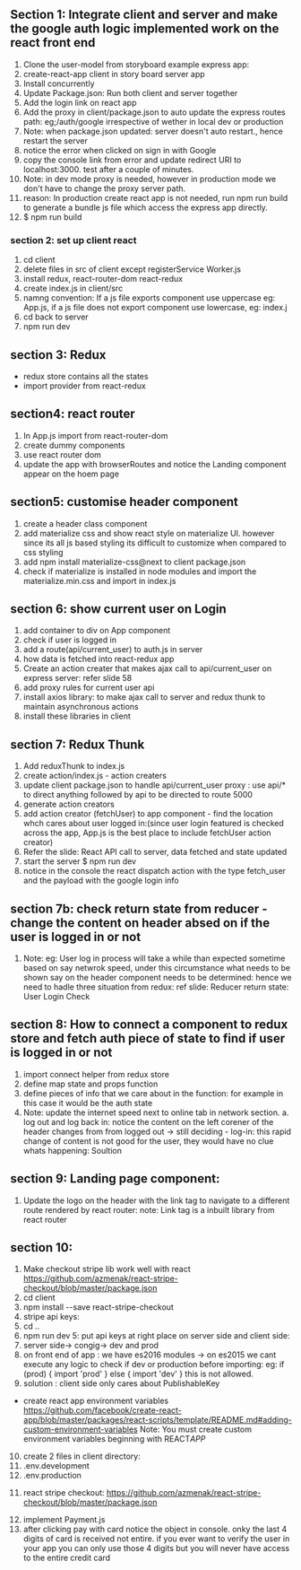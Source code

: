 ## Section 1: Integrate client and server and make the google auth logic implemented work on the react front end

1.  Clone the user-model from storyboard example express app:
2.  create-react-app client in story board server app
3.  Install concurrently
4.  Update Package.json: Run both client and server together
5.  Add the login link on react app
6.  Add the proxy in client/package.json to auto update the express routes path: eg;/auth/google irrespective of wether in local dev or production
7.  Note: when package.json updated: server doesn't auto restart., hence restart the server
8.  notice the error when clicked on sign in with Google
9.  copy the console link from error and update redirect URI to localhost:3000. test after a couple of minutes.
10. Note: in dev mode proxy is needed, however in production mode we don't have to change the proxy server path.
11. reason: In production create react app is not needed, run npm run build to generate a bundle js file which access the express app directly.
12. $ npm run build

### section 2: set up client react

1.  cd client
2.  delete files in src of client except registerService Worker.js
3.  install redux, react-router-dom react-redux
4.  create index.js in client/src
5.  namng convention: If a js file exports component use uppercase eg: App.js, if a js file does not export component use lowercase, eg: index.j
6.  cd back to server
7.  npm run dev

## section 3: Redux

- redux store contains all the states
- import provider from react-redux

## section4: react router

1.  In App.js import from react-router-dom
2.  create dummy components
3.  use react router dom
4.  update the app with browserRoutes and notice the Landing component appear on the hoem page

## section5: customise header component

1.  create a header class component
2.  add materialize css and show react style on materialize UI. however since its all js based styling its difficult to customize when compared to css styling
3.  add npm install materialize-css@next to client package.json
4.  check if materialize is installed in node modules and import the materialize.min.css and import in index.js

## section 6: show current user on Login

1.  add container to div on App component
2.  check if user is logged in
3.  add a route(api/current_user) to auth.js in server
4.  how data is fetched into react-redux app
5.  Create an action creater that makes ajax call to api/current_user on express server: refer slide 58
6.  add proxy rules for current user api
7.  install axios library: to make ajax call to server and redux thunk to maintain asynchronous actions
8.  install these libraries in client

## section 7: Redux Thunk

1.  Add reduxThunk to index.js
2.  create action/index.js - action creaters
3.  update client package.json to handle api/current_user proxy : use api/\* to direct anything followed by api to be directed to route 5000
4.  generate action creators
5.  add action creator (fetchUser) to app component - find the location whch cares about user logged in:(since user login featured is checked across the app, App.js is the best place to include fetchUser action creator)
6.  Refer the slide: React API call to server, data fetched and state updated
7.  start the server $ npm run dev
8.  notice in the console the react dispatch action with the type fetch_user and the payload with the google login info

## section 7b: check return state from reducer - change the content on header absed on if the user is logged in or not

1.  Note: eg: User log in process will take a while than expected sometime based on say netwrok speed, under this circumstance what needs to be shown say on the header component needs to be determined: hence we need to hadle three situation from redux: ref slide: Reducer return state: User Login Check

## section 8: How to connect a component to redux store and fetch auth piece of state to find if user is logged in or not

1.  import connect helper from redux store
2.  define map state and props function
3.  define pieces of info that we care about in the function: for example in this case it would be the auth state
4.  Note: update the internet speed next to online tab in network section.
    a. log out and log back in: notice the content on the left corener of the header changes from from logged out -> still deciding - log-in: this rapid change of content is not good for the user, they would have no clue whats happening:
    Soultion

## section 9: Landing page component:

1.  Update the logo on the header with the link tag to navigate to a different route rendered by react router: note: Link tag is a inbuilt library from react router

## section 10:

1.  Make checkout stripe lib work well with react https://github.com/azmenak/react-stripe-checkout/blob/master/package.json
2.  cd client
3.  npm install --save react-stripe-checkout
4.  stripe api keys:
5.  cd ..
6.  npm run dev
    5: put api keys at right place on server side and client side:
7.  server side-> congig-> dev and prod
8.  on front end of app : we have es2016 modules -> on es2015 we cant execute any logic to check if dev or production before importing:
    eg: if (prod) {
    import 'prod'
    } else {
    import 'dev'
    }
    this is not allowed.
9.  solution : client side only cares about PublishableKey

- create react app environment variables
  https://github.com/facebook/create-react-app/blob/master/packages/react-scripts/template/README.md#adding-custom-environment-variables
  Note: You must create custom environment variables beginning with REACT*APP*

10. create 2 files in client directory:
1.  .env.development
1.  .env.production

11) react stripe checkout: https://github.com/azmenak/react-stripe-checkout/blob/master/package.json

12. implement Payment.js
13. after clicking pay with card notice the object in console. onky the last 4 digits of card is received not entire. if you ever want to verify the user in your app you can only use those 4 digits but you will never have access to the entire credit card
